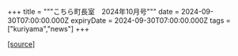 +++
title = """こちら町長室　2024年10月号"""
date = 2024-09-30T07:00:00.000Z
expiryDate = 2024-09-30T07:00:00.000Z
tags = ["kuriyama","news"]
+++


[[source]](https://www.town.kuriyama.hokkaido.jp/site/mayor/28931.html)
